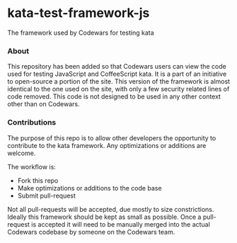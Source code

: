 kata-test-framework-js
======================

The framework used by Codewars for testing kata


### About
This repository has been added so that Codewars users can view the code used for testing JavaScript and CoffeeScript kata. 
It is a part of an initiative to open-source a portion of the site. This version of the framework is almost identical to the
one used on the site, with only a few security related lines of code removed. This code is not designed to be used in any other 
context other than on Codewars.

### Contributions
The purpose of this repo is to allow other developers the opportunity to contribute to the kata framework. Any optimizations or additions are welcome. 

The workflow is:

- Fork this repo
- Make optimizations or additions to the code base
- Submit pull-request

Not all pull-requests will be accepted, due mostly to size constrictions. Ideally this framework should be kept as small as possible. Once
a pull-request is accepted it will need to be manually merged into the actual Codewars codebase by someone on the Codewars team.
